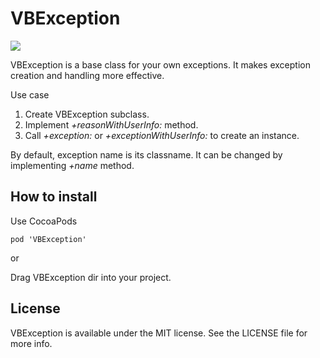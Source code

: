 VBException
===========
[![](https://img.shields.io/cocoapods/v/VBException.svg)]()

VBException is a base class for your own exceptions. It makes exception creation and handling more effective.

Use case

1. Create VBException subclass.
2. Implement <i>+reasonWithUserInfo:</i> method.
3. Call <i>+exception:</i> or <i>+exceptionWithUserInfo:</i> to create an instance.

By default, exception name is its classname. It can be changed by implementing <i>+name</i> method.

## How to install
Use CocoaPods

    pod 'VBException'

or

Drag VBException dir into your project.

## License
VBException is available under the MIT license. See the LICENSE file for more info.
